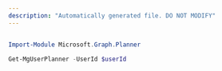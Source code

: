 ```yaml
---
description: "Automatically generated file. DO NOT MODIFY"
---
```


```powershell

Import-Module Microsoft.Graph.Planner

Get-MgUserPlanner -UserId $userId

```